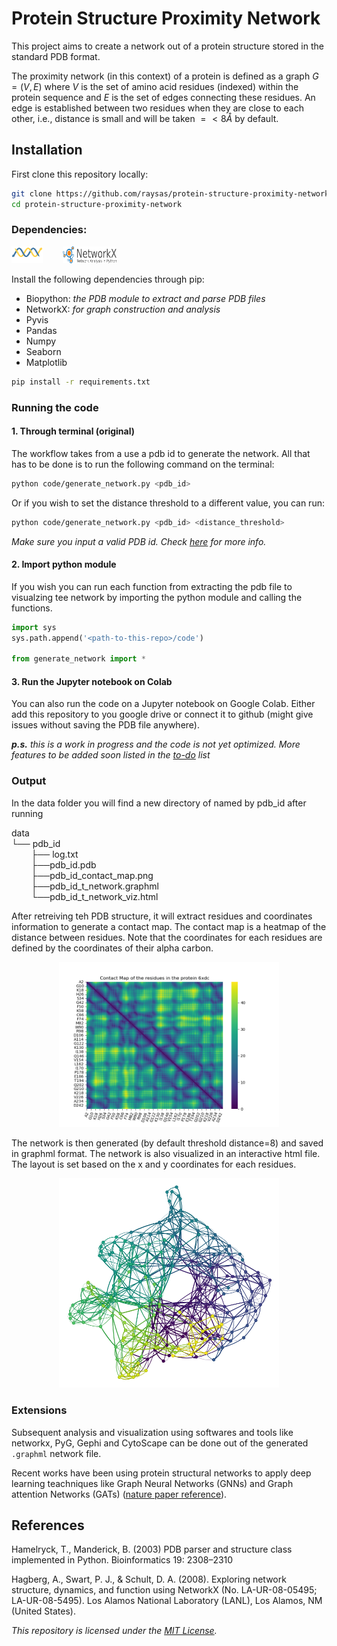 # Protein Structure Proximity Network

This project aims to create a network out of a protein structure stored in the standard PDB format.

The proximity network (in this context) of a protein is defined as a graph $G=(V, E)$ where $V$ is the set of amino acid residues (indexed) within the protein sequence and $E$ is the set of edges connecting these residues. An edge is established between two residues when they are close to each other, i.e., distance is small and will be taken $=<8Å$ by default.



<!-- <iframe src="test/karate_graph.html" width="100%" height="600"></iframe> -->

## Installation

First clone this repository locally:

```bash
git clone https://github.com/raysas/protein-structure-proximity-network.git
cd protein-structure-proximity-network
```
### Dependencies:

<img src='images/biopython.png' width=10% height=27> &nbsp;&nbsp;&nbsp;&nbsp;&nbsp;&nbsp; <img src='images/networkx.svg' width=17% height=27>

Install the following dependencies through pip: 

- Biopython: _the PDB module to extract and parse PDB files_
- NetworkX: _for graph construction and analysis_
- Pyvis
- Pandas
- Numpy
- Seaborn
- Matplotlib

```bash
pip install -r requirements.txt
```

### Running the code

#### 1. Through terminal (original)

The workflow takes from a use a pdb id to generate the network. All that has to be done is to run the following command on the terminal:

```bash
python code/generate_network.py <pdb_id>
```

Or if you wish to set the distance threshold to a different value, you can run:

```bash
python code/generate_network.py <pdb_id> <distance_threshold>
```

_Make sure you input a valid PDB id. Check [here](https://www.rcsb.org/docs/general-help/identifiers-in-pdb) for more info._

#### 2. Import python module

If you wish you can run each function from extracting the pdb file to visualzing tee network by importing the python module and calling the functions.

```python
import sys
sys.path.append('<path-to-this-repo>/code')

from generate_network import *
```

#### 3. Run the Jupyter notebook on Colab

You can also run the code on a Jupyter notebook on Google Colab. Either add this repository to you google drive or connect it to github (might give issues without saving the PDB file anywhere).

***p.s.** this is a work in progress and the code is not yet optimized. More features to be added soon listed in the [to-do](./TODO.md) list*

### Output

In the data folder you will find a new directory of named by pdb_id after running


data  
 └──  pdb_id  
        &nbsp;&nbsp;&nbsp;&nbsp;&nbsp;&nbsp;&nbsp;&nbsp;├── log.txt  
        &nbsp;&nbsp;&nbsp;&nbsp;&nbsp;&nbsp;&nbsp;&nbsp;├──pdb_id.pdb  
        &nbsp;&nbsp;&nbsp;&nbsp;&nbsp;&nbsp;&nbsp;&nbsp;├──pdb_id_contact_map.png  
        &nbsp;&nbsp;&nbsp;&nbsp;&nbsp;&nbsp;&nbsp;&nbsp;├──pdb_id_t_network.graphml  
        &nbsp;&nbsp;&nbsp;&nbsp;&nbsp;&nbsp;&nbsp; └──pdb_id_t_network_viz.html  

After retreiving teh PDB structure, it will extract residues and coordinates information to generate a contact map. The contact map is a heatmap of the distance between residues. Note that the coordinates for each residues are defined by the coordinates of their alpha carbon.

<p align='center'>
<img src='./images/6xdc_contact_map.png' alt='contact map' width=70%>
</p>

The network is then generated (by default threshold distance=8) and saved in graphml format. The network is also visualized in an interactive html file. The layout is set based on the x and y coordinates for each residues.

<p align='center'>
<img src='./images/6xdc_net.png' alt='protein proximity network' width=70%>
</p>

### Extensions

Subsequent analysis and visualization using softwares and tools like networkx, PyG, Gephi and CytoScape can be done out of the generated `.graphml` network file.

Recent works have been using protein structural networks to apply deep learning teachniques like Graph Neural Networks (GNNs) and Graph attention Networks (GATs) ([nature paper reference](https://www.nature.com/articles/s41467-023-43166-6)).


## References

Hamelryck, T., Manderick, B. (2003) PDB parser and structure class implemented in Python. Bioinformatics 19: 2308–2310

Hagberg, A., Swart, P. J., & Schult, D. A. (2008). Exploring network structure, dynamics, and function using NetworkX (No. LA-UR-08-05495; LA-UR-08-5495). Los Alamos National Laboratory (LANL), Los Alamos, NM (United States).

_This repository is licensed under the [MIT License](./LICENSE)._
